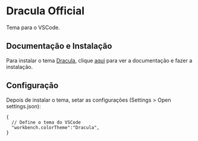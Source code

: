 # Dracula Official

Tema para o VSCode.

## Documentação e Instalação

Para instalar o tema [Dracula](../../../theme/dracula.md), clique [aqui](https://marketplace.visualstudio.com/items?itemName=dracula-theme.theme-dracula) para ver a documentação e fazer a instalação.

## Configuração

Depois de instalar o tema, setar as configurações (Settings > Open settings.json):

```
{
  // Define o tema do VSCode
  "workbench.colorTheme":"Dracula",
}
```